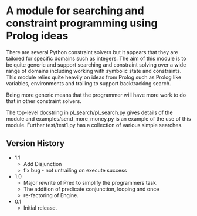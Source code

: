 # A module for searching and constraint programming using Prolog ideas

There are several Python constraint solvers but it appears that they are tailored for specific domains such as integers. The aim of this module is to be quite generic and support searching and constraint solving over a wide range of domains including working with symbolic state and constraints. This module relies quite heavily on ideas from Prolog such as Prolog like variables, environments and trailing to support backtracking search.

Being more generic means that the programmer will have more work to do that in other constraint solvers.

The top-level docstring in pl_search/pl_search.py gives details of the module and examples/send_more_money.py is an example of the use of this module. Further test/test1.py has a collection of various simple searches.

## Version History

* 1.1
  - Add Disjunction
  - fix bug - not untrailing on execute success
* 1.0
  - Major rewrite of Pred to simplify the programmers task.
  - The addition of predicate conjunction, looping and once
  - re-factoring of Engine.
* 0.1
  - Initial release.
